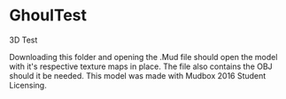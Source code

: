 # GhoulTest
3D Test

Downloading this folder and opening the .Mud file should open the model with it's respective texture maps in place. 
The file also contains the OBJ should it be needed. This model was made with Mudbox 2016 Student Licensing. 
